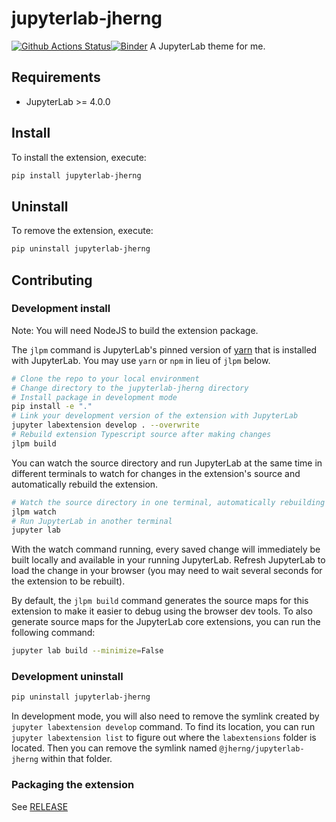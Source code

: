 # jupyterlab-jherng

[![Github Actions Status](https://github.com/hongjiaherng/jupyterlab-jherng/workflows/Build/badge.svg)](https://github.com/hongjiaherng/jupyterlab-jherng/actions/workflows/build.yml)[![Binder](https://mybinder.org/badge_logo.svg)](https://mybinder.org/v2/gh/hongjiaherng/jupyterlab-jherng/main?urlpath=lab)
A JupyterLab theme for me.

## Requirements

- JupyterLab >= 4.0.0

## Install

To install the extension, execute:

```bash
pip install jupyterlab-jherng
```

## Uninstall

To remove the extension, execute:

```bash
pip uninstall jupyterlab-jherng
```

## Contributing

### Development install

Note: You will need NodeJS to build the extension package.

The `jlpm` command is JupyterLab's pinned version of
[yarn](https://yarnpkg.com/) that is installed with JupyterLab. You may use
`yarn` or `npm` in lieu of `jlpm` below.

```bash
# Clone the repo to your local environment
# Change directory to the jupyterlab-jherng directory
# Install package in development mode
pip install -e "."
# Link your development version of the extension with JupyterLab
jupyter labextension develop . --overwrite
# Rebuild extension Typescript source after making changes
jlpm build
```

You can watch the source directory and run JupyterLab at the same time in different terminals to watch for changes in the extension's source and automatically rebuild the extension.

```bash
# Watch the source directory in one terminal, automatically rebuilding when needed
jlpm watch
# Run JupyterLab in another terminal
jupyter lab
```

With the watch command running, every saved change will immediately be built locally and available in your running JupyterLab. Refresh JupyterLab to load the change in your browser (you may need to wait several seconds for the extension to be rebuilt).

By default, the `jlpm build` command generates the source maps for this extension to make it easier to debug using the browser dev tools. To also generate source maps for the JupyterLab core extensions, you can run the following command:

```bash
jupyter lab build --minimize=False
```

### Development uninstall

```bash
pip uninstall jupyterlab-jherng
```

In development mode, you will also need to remove the symlink created by `jupyter labextension develop`
command. To find its location, you can run `jupyter labextension list` to figure out where the `labextensions`
folder is located. Then you can remove the symlink named `@jherng/jupyterlab-jherng` within that folder.

### Packaging the extension

See [RELEASE](RELEASE.md)
